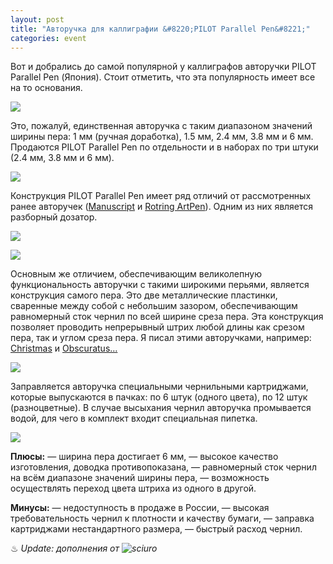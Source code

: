 ```yaml
---
layout: post
title: "Авторучка для каллиграфии &#8220;PILOT Parallel Pen&#8221;"
categories: event
---
```

Вот и добрались до самой популярной у каллиграфов авторучки PILOT Parallel Pen (Япония). Стоит отметить, что эта популярность имеет все на то основания.

![](https://pics.livejournal.com/quillcraft/pic/00076rg5)

Это, пожалуй, единственная авторучка с таким диапазоном значений ширины пера: 1 мм (ручная доработка), 1.5 мм, 2.4 мм, 3.8 мм и 6 мм. Продаются PILOT Parallel Pen по отдельности и в наборах по три штуки (2.4 мм, 3.8 мм и 6 мм).

![](https://pics.livejournal.com/quillcraft/pic/00077z5p)

Конструкция PILOT Parallel Pen имеет ряд отличий от рассмотренных ранее авторучек ([Manuscript](https://quillcraft.livejournal.com/18244.html) и [Rotring ArtPen](https://quillcraft.livejournal.com/18707.html)). Одним из них является разборный дозатор.

![](https://pics.livejournal.com/quillcraft/pic/00078kqc)

![](https://pics.livejournal.com/quillcraft/pic/00079f9a)

Основным же отличием, обеспечивающим великолепную функциональность авторучки с такими широкими перьями, является конструкция самого пера. Это две металлические пластинки, сваренные между собой с небольшим зазором, обеспечивающим равномерный сток чернил по всей ширине среза пера. Эта конструкция позволяет проводить непрерывный штрих любой длины как срезом пера, так и углом среза пера. Я писал этими авторучками, например: [Christmas](https://quillcraft.livejournal.com/13606.html) и [Obscuratus…](https://quillcraft.livejournal.com/2871.html)

![](https://pics.livejournal.com/quillcraft/pic/0007aw8x)

Заправляется авторучка специальными чернильными картриджами, которые выпускаются в пачках: по 6 штук (одного цвета), по 12 штук (разноцветные). В случае высыхания чернил авторучка промывается водой, для чего в комплект входит специальная пипетка.

![](https://pics.livejournal.com/quillcraft/pic/0007b5c8)

**Плюсы:**
— ширина пера достигает 6 мм,
— высокое качество изготовления, доводка противопоказана,
— равномерный сток чернил на всём диапазоне значений ширины пера,
— возможность осуществлять переход цвета штриха из одного в другой.

**Минусы:**
— недоступность в продаже в России,
— высокая требовательность чернил к плотности и качеству бумаги,
— заправка картриджами нестандартного размера,
— быстрый расход чернил.

♨ *Update: дополнения от ![sciuro]()*
